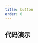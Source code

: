 ```yaml
---
title: button
order: 0
---
```


## 代码演示

<code src="./demo/index.tsx" height="500px" iframe="760px" title="基础使用"></code>
